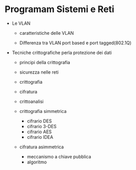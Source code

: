 # Programam Sistemi e Reti

- Le VLAN
	
	- caratteristiche delle VLAN
	
	- Differenza tra VLAN port based e port tagged(802.1Q)

- Tecniche crittografiche perla protezione dei dati
	- principi della crittografia
	- sicurezza nelle reti
	- crittografia
	- cifratura
	- crittoanalisi
	
	- crittografia simmetrica
		- cifrario DES
		- cifrario 3-DES
		- cifrario AES
		- cifrario IDEA
	-  cifratura asimmetrica
		- meccanismo a chiave pubblica
		- algoritmo
<!--stackedit_data:
eyJoaXN0b3J5IjpbLTc2OTIwNTAyNCwtMjA4ODc0NjYxMl19
-->